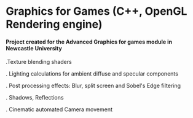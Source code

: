 # Graphics for Games (C++, OpenGL Rendering engine)

#### Project created for the Advanced Graphics for games module in Newcastle University

  .Texture blending shaders
  
  . Lighting calculations for ambient diffuse and specular components 
  
  . Post processing effects: Blur, split screen and Sobel's Edge filtering
  
  . Shadows, Reflections
  
  . Cinematic automated Camera movement
  
  
